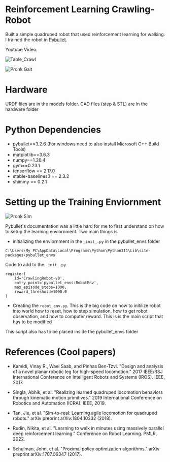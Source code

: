 # Reinforcement Learning Crawling-Robot

Built a simple quadruped robot that used reinforcement learning for walking. I trained the robot in [Pybullet](https://docs.google.com/document/d/10sXEhzFRSnvFcl3XxNGhnD4N2SedqwdAvK3dsihxVUA/edit?tab=t.0#heading=h.2ye70wns7io3).

Youtube Video: 


![Table_Crawl](img/table_crawl.gif)  

![Pronk Gait](img/pronk.gif) 

# Hardware

 URDF files are in the models folder. CAD files (step & STL) are in the hardware folder

# Python Dependencies

* pybullet==3.2.6 (For windows need to also install Microsoft C++ Build Tools)
* matplotlib==3.6.3
* numpy==1.26.4
* gym==0.23.1
* tensorflow == 2.17.0
* stable-baselines3 == 2.3.2
* shimmy == 0.2.1

# Setting up the Training Enviornment

![Pronk Sim](img/pronk_sim.gif) 

Pybullet's documentation was a little hard for me to first understand on how to setup the learning enviornment. Two main things is 

* initializing the enviornment in the `_init_.py` in the pybullet_envs folder

```
C:\Users\My PC\AppData\Local\Programs\Python\Python311\Lib\site-packages\pybullet_envs
```

Code to add to the `_init_.py`

```
register(
    id='CrawlingRobot-v0',
    entry_point='pybullet_envs:RobotEnv',
    max_episode_steps=1000,
    reward_threshold=1000.0
)
```

* Creating the `robot_env.py`. This is the big code on how to initilize robot into world how to reset, how to step simulation, how to get robot observation, and how to computer reward. This is is the main script that has to be modified

This script also has to be placed inside the pybullet_envs folder

# References (Cool papers)

* Kamidi, Vinay R., Wael Saab, and Pinhas Ben-Tzvi. "Design and analysis of a novel planar robotic leg for high-speed locomotion." 2017 IEEE/RSJ International Conference on Intelligent Robots and Systems (IROS). IEEE, 2017.

* Singla, Abhik, et al. "Realizing learned quadruped locomotion behaviors through kinematic motion primitives." 2019 International Conference on Robotics and Automation (ICRA). IEEE, 2019.

* Tan, Jie, et al. "Sim-to-real: Learning agile locomotion for quadruped robots." arXiv preprint arXiv:1804.10332 (2018).

* Rudin, Nikita, et al. "Learning to walk in minutes using massively parallel deep reinforcement learning." Conference on Robot Learning. PMLR, 2022.

* Schulman, John, et al. "Proximal policy optimization algorithms." arXiv preprint arXiv:1707.06347 (2017).

